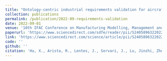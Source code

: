 ```yaml
---
title: "Ontology-centric industrial requirements validation for aircraft assembly system design"
collection: publications
permalink: /publication/2022-09-requirements-validation
date: 2022-09-01
venue: '10th IFAC Conference on Manufacturing Modelling, Management and Control - IFAC MIM 2022'
paperurl: 'https://www.sciencedirect.com/sdfe/reader/pii/S2405896322022054/pdf'
link: 'https://www.sciencedirect.com/science/article/pii/S2405896322022054'
code: ''
github: ''
citation: 'Hu, X., Arista, R., Lentes, J., Sorvari, J., Lu, Jinzhi, Zheng, X., Sorvari, J., Ubis, F. & Kiritsis, D. (2022). &quot;Ontology-centric industrial requirements validation for aircraft assembly system design.&quot; <i>IFAC-PapersOnLine</i> in press'
---
```


